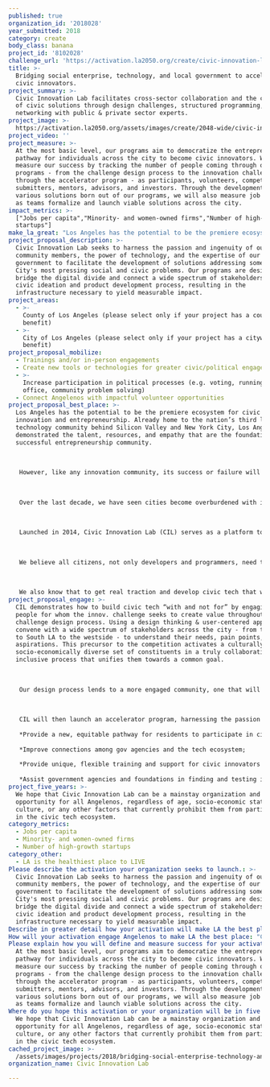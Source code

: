 ```yaml
---
published: true
organization_id: '2018028'
year_submitted: 2018
category: create
body_class: banana
project_id: '8102028'
challenge_url: 'https://activation.la2050.org/create/civic-innovation-lab/'
title: >-
  Bridging social enterprise, technology, and local government to accelerate
  civic innovators.
project_summary: >-
  Civic Innovation Lab facilitates cross-sector collaboration and the creation
  of civic solutions through design challenges, structured programming, and
  networking with public & private sector experts.
project_image: >-
  https://activation.la2050.org/assets/images/create/2048-wide/civic-innovation-lab.jpg
project_video: ''
project_measure: >-
  At the most basic level, our programs aim to democratize the entrepreneurial
  pathway for individuals across the city to become civic innovators. We will
  measure our success by tracking the number of people coming through our
  programs - from the challenge design process to the innovation challenge and
  through the accelerator program - as participants, volunteers, competition
  submitters, mentors, advisors, and investors. Through the development of
  various solutions born out of our programs, we will also measure job creation
  as teams formalize and launch viable solutions across the city.
impact_metrics: >-
  ["Jobs per capita","Minority- and women-owned firms","Number of high-growth
  startups"]
make_la_great: "Los Angeles has the potential to be the premiere ecosystem for civic innovation and entrepreneurship. Already home to the nation’s third largest technology community behind Silicon Valley and New York City, Los Angeles has demonstrated the talent, resources, and empathy that are the foundation of a successful entrepreneurship community.\r\n \r\n  \r\n \r\n However, like any innovation community, its success or failure will hinge in part on its infrastructure for taking new ideas to market. This infrastructure is especially important for civic technologists and entrepreneurs who are on the front lines of breaking down barriers to new frontiers of public and social sector innovation.\r\n \r\n  \r\n \r\n Over the last decade, we have seen cities become overburdened with increasing demands and limited resources, all the while a cadre of local citizens and organizations have been raising their hands to utilize technology to help make their cities work better. The rise of the hackathon model is evidence of the pent up demand from the tech community to work on issues that matter. While hackathons can jumpstart the process that leads to lasting solutions, we are fundamentally missing the civic infrastructure that bridges the digital divide and brings expert citizens, the tech community, and local government together in a process to yield measurable civic and social impact.\r\n \r\n \r\n \r\n Launched in 2014, Civic Innovation Lab (CIL) serves as a platform to facilitate cross-sector collaboration and the creation of civic and social solutions through a mix of design challenges, structured programming, and networking with public and private sector experts.\r\n \r\n  \r\n \r\n We believe all citizens, not only developers and programmers, need to be engaged in how technology improves our public lives and makes government more effective. We recognize that experts in policy, urban planning, social justice, and citizens at large may be the best suited to develop solutions that lead to measurable impact in the public sphere. To this end, our programs aim to engage anyone with a project or idea and connect them to volunteers with the necessary design and tech skills and subject matter expertise in order to partner and prototype solutions.\r\n \r\n  \r\n \r\n We also know that to get real traction and develop civic tech that works, it needs to happen through a facilitated process that involves engagement and testing over time. We aim to create civic infrastructure that brings expert citizens, the tech community, and government together in a process to yield measurable civic and social impact."
project_proposal_description: >-
  Civic Innovation Lab seeks to harness the passion and ingenuity of our
  community members, the power of technology, and the expertise of our local
  government to facilitate the development of solutions addressing some of our
  City's most pressing social and civic problems. Our programs are designed to
  bridge the digital divide and connect a wide spectrum of stakeholders in the
  civic ideation and product development process, resulting in the
  infrastructure necessary to yield measurable impact.
project_areas:
  - >-
    County of Los Angeles (please select only if your project has a countywide
    benefit)
  - >-
    City of Los Angeles (please select only if your project has a citywide
    benefit)
project_proposal_mobilize:
  - Trainings and/or in-person engagements
  - Create new tools or technologies for greater civic/political engagement
  - >-
    Increase participation in political processes (e.g. voting, running for
    office, community problem solving)
  - Connect Angelenos with impactful volunteer opportunities
project_proposal_best_place: >-
  Los Angeles has the potential to be the premiere ecosystem for civic
  innovation and entrepreneurship. Already home to the nation’s third largest
  technology community behind Silicon Valley and New York City, Los Angeles has
  demonstrated the talent, resources, and empathy that are the foundation of a
  successful entrepreneurship community.
   
    
   
   However, like any innovation community, its success or failure will hinge in part on its infrastructure for taking new ideas to market. This infrastructure is especially important for civic technologists and entrepreneurs who are on the front lines of breaking down barriers to new frontiers of public and social sector innovation.
   
    
   
   Over the last decade, we have seen cities become overburdened with increasing demands and limited resources, all the while a cadre of local citizens and organizations have been raising their hands to utilize technology to help make their cities work better. The rise of the hackathon model is evidence of the pent up demand from the tech community to work on issues that matter. While hackathons can jumpstart the process that leads to lasting solutions, we are fundamentally missing the civic infrastructure that bridges the digital divide and brings expert citizens, the tech community, and local government together in a process to yield measurable civic and social impact.
   
   
   
   Launched in 2014, Civic Innovation Lab (CIL) serves as a platform to facilitate cross-sector collaboration and the creation of civic and social solutions through a mix of design challenges, structured programming, and networking with public and private sector experts.
   
    
   
   We believe all citizens, not only developers and programmers, need to be engaged in how technology improves our public lives and makes government more effective. We recognize that experts in policy, urban planning, social justice, and citizens at large may be the best suited to develop solutions that lead to measurable impact in the public sphere. To this end, our programs aim to engage anyone with a project or idea and connect them to volunteers with the necessary design and tech skills and subject matter expertise in order to partner and prototype solutions.
   
    
   
   We also know that to get real traction and develop civic tech that works, it needs to happen through a facilitated process that involves engagement and testing over time. We aim to create civic infrastructure that brings expert citizens, the tech community, and government together in a process to yield measurable civic and social impact.
project_proposal_engage: >-
  CIL demonstrates how to build civic tech “with and not for” by engaging the
  people for whom the innov. challenge seeks to create value throughout the
  challenge design process. Using a design thinking & user-centered approach, we
  convene with a wide spectrum of stakeholders across the city - from the valley
  to South LA to the westside - to understand their needs, pain points, and
  aspirations. This precursor to the competition activates a culturally &
  socio-economically diverse set of constituents in a truly collaborative &
  inclusive process that unifies them towards a common goal. 
   
    
   
   Our design process lends to a more engaged community, one that will have a vested interest in the development of solutions that address the pressing issues that they themselves have identified. By putting people first, we will get better submissions that lead to commercialization opportunities & create positive impact for LA. 
   
   
   
   CIL will then launch an accelerator program, harnessing the passion of citizens, public sector experience, and the power of tech to develop & deploy viable tech solutions by accomplishing the following over time:
   
   *Provide a new, equitable pathway for residents to participate in civic innovation to ensure the highest levels of diversity;
   
   *Improve connections among gov agencies and the tech ecosystem;
   
   *Provide unique, flexible training and support for civic innovators and entrepreneurs; and
   
   *Assist government agencies and foundations in finding and testing innovative ideas.
project_five_years: >-
  We hope that Civic Innovation Lab can be a mainstay organization and
  opportunity for all Angelenos, regardless of age, socio-economic status, race,
  culture, or any other factors that currently prohibit them from participating
  in the civic tech ecosystem.
category_metrics:
  - Jobs per capita
  - Minority- and women-owned firms
  - Number of high-growth startups
category_other:
  - LA is the healthiest place to LIVE
Please describe the activation your organization seeks to launch.: >-
  Civic Innovation Lab seeks to harness the passion and ingenuity of our
  community members, the power of technology, and the expertise of our local
  government to facilitate the development of solutions addressing some of our
  City's most pressing social and civic problems. Our programs are designed to
  bridge the digital divide and connect a wide spectrum of stakeholders in the
  civic ideation and product development process, resulting in the
  infrastructure necessary to yield measurable impact. 
Describe in greater detail how your activation will make LA the best place?: "Los Angeles has the potential to be the premiere ecosystem for civic innovation and entrepreneurship. Already home to the nation’s third largest technology community behind Silicon Valley and New York City, Los Angeles has demonstrated the talent, resources, and empathy that are the foundation of a successful entrepreneurship community.\r\n \r\nHowever, like any innovation community, its success or failure will hinge in part on its infrastructure for taking new ideas to market. This infrastructure is especially important for civic technologists and entrepreneurs who are on the front lines of breaking down barriers to new frontiers of public and social sector innovation.\r\n \r\nOver the last decade, we have seen cities become overburdened with increasing demands and limited resources, all the while a cadre of local citizens and organizations have been raising their hands to utilize technology to help make their cities work better. The rise of the hackathon model is evidence of the pent up demand from the tech community to work on issues that matter. While hackathons can jumpstart the process that leads to lasting solutions, we are fundamentally missing the civic infrastructure that bridges the digital divide and brings expert citizens, the tech community, and local government together in a process to yield measurable civic and social impact.\r\n\r\nLaunched in 2014, Civic Innovation Lab (CIL) serves as a platform to facilitate cross-sector collaboration and the creation of civic and social solutions through a mix of design challenges, structured programming, and networking with public and private sector experts.\r\n \r\nWe believe all citizens, not only developers and programmers, need to be engaged in how technology improves our public lives and makes government more effective. We recognize that experts in policy, urban planning, social justice, and citizens at large may be the best suited to develop solutions that lead to measurable impact in the public sphere. To this end, our programs aim to engage anyone with a project or idea and connect them to volunteers with the necessary design and tech skills and subject matter expertise in order to partner and prototype solutions.\r\n \r\nWe also know that to get real traction and develop civic tech that works, it needs to happen through a facilitated process that involves engagement and testing over time. We aim to create civic infrastructure that brings expert citizens, the tech community, and government together in a process to yield measurable civic and social impact."
How will your activation engage Angelenos to make LA the best place: "CIL demonstrates how to build civic tech “with and not for” by engaging the people for whom the innov. challenge seeks to create value throughout the challenge design process. Using a design thinking & user-centered approach, we convene with a wide spectrum of stakeholders across the city - from the valley to South LA to the westside - to understand their needs, pain points, and aspirations. This precursor to the competition activates a culturally & socio-economically diverse set of constituents in a truly collaborative & inclusive process that unifies them towards a common goal. \r\n \r\nOur design process lends to a more engaged community, one that will have a vested interest in the development of solutions that address the pressing issues that they themselves have identified. By putting people first, we will get better submissions that lead to commercialization opportunities & create positive impact for LA. \r\n\r\nCIL will then launch an accelerator program, harnessing the passion of citizens, public sector experience, and the power of tech to develop & deploy viable tech solutions by accomplishing the following over time:\r\n*Provide a new, equitable pathway for residents to participate in civic innovation to ensure the highest levels of diversity;\r\n*Improve connections among gov agencies and the tech ecosystem;\r\n*Provide unique, flexible training and support for civic innovators and entrepreneurs; and\r\n*Assist government agencies and foundations in finding and testing innovative ideas."
Please explain how you will define and measure success for your activation.: >-
  At the most basic level, our programs aim to democratize the entrepreneurial
  pathway for individuals across the city to become civic innovators. We will
  measure our success by tracking the number of people coming through our
  programs - from the challenge design process to the innovation challenge and
  through the accelerator program - as participants, volunteers, competition
  submitters, mentors, advisors, and investors. Through the development of
  various solutions born out of our programs, we will also measure job creation
  as teams formalize and launch viable solutions across the city.
Where do you hope this activation or your organization will be in five years?: >-
  We hope that Civic Innovation Lab can be a mainstay organization and
  opportunity for all Angelenos, regardless of age, socio-economic status, race,
  culture, or any other factors that currently prohibit them from participating
  in the civic tech ecosystem. 
cached_project_image: >-
  /assets/images/projects/2018/bridging-social-enterprise-technology-and-local-government-to-accelerate-civic-innovators/activation.la2050.org/assets/images/create/2048-wide/civic-innovation-lab.jpg
organization_name: Civic Innovation Lab

---
```

